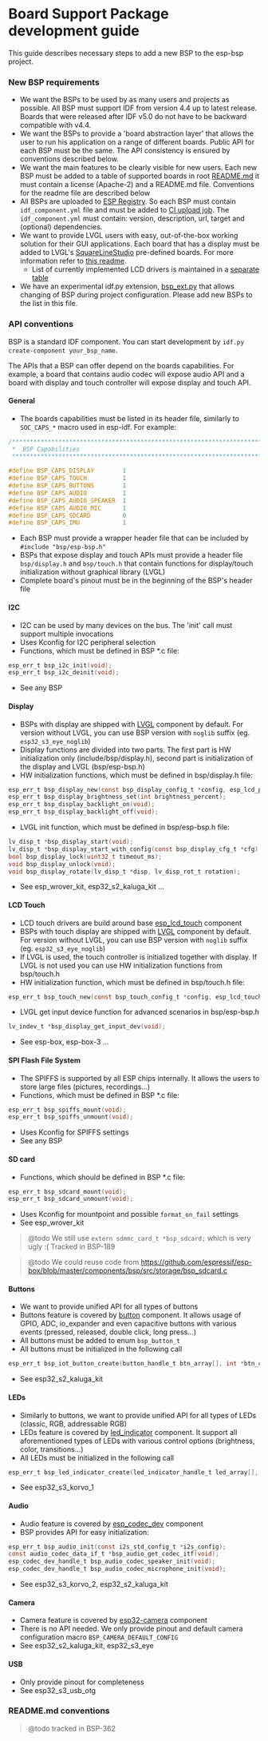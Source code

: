 # Board Support Package development guide

This guide describes necessary steps to add a new BSP to the esp-bsp project.

### New BSP requirements
* We want the BSPs to be used by as many users and projects as possible. All BSP must support IDF from version 4.4 up to latest release. Boards that were released after IDF v5.0 do not have to be backward compatible with v4.4.
* We want the BSPs to provide a 'board abstraction layer' that allows the user to run his application on a range of different boards. Public API for each BSP must be the same. The API consistency is ensured by conventions described below.
* We want the main features to be clearly visible for new users. Each new BSP must be added to a table of supported boards in root [README.md](https://github.com/espressif/esp-bsp/blob/master/README.md) it must contain a license (Apache-2) and a README.md file. Conventions for the readme file are described below
* All BSPs are uploaded to [ESP Registry](https://components.espressif.com/). So each BSP must contain `idf_component.yml` file and must be added to [CI upload job](https://github.com/espressif/esp-bsp/blob/master/.github/workflows/upload_component.yml). The `idf_component.yml` must contain: version, description, url, target and (optional) dependencies.
* We want to provide LVGL users with easy, out-of-the-box working solution for their GUI applications. Each board that has a display must be added to LVGL's [SquareLineStudio](https://squareline.io/) pre-defined boards. For more information refer to [this readme](https://github.com/espressif/esp-bsp/blob/master/SquareLine/README.md).
    * List of currently implemented LCD drivers is maintained in a [separate table](https://github.com/espressif/esp-bsp/blob/master/docu/LCD.md)
* We have an experimental idf.py extension, [bsp_ext.py](https://github.com/espressif/esp-bsp/blob/master/examples/bsp_ext.py) that allows changing of BSP during project configuration. Please add new BSPs to the list in this file.

### API conventions

BSP is a standard IDF component. You can start development by `idf.py create-component your_bsp_name`.

The APIs that a BSP can offer depend on the boards capabilities. For example, a board that contains audio codec will expose audio API and a board with display and touch controller will expose display and touch API.

#### General
* The boards capabilities must be listed in its header file, similarly to `SOC_CAPS_*` macro used in esp-idf. For example:
``` c
/**************************************************************************************************
 *  BSP Capabilities
 **************************************************************************************************/

#define BSP_CAPS_DISPLAY        1
#define BSP_CAPS_TOUCH          1
#define BSP_CAPS_BUTTONS        1
#define BSP_CAPS_AUDIO          1
#define BSP_CAPS_AUDIO_SPEAKER  1
#define BSP_CAPS_AUDIO_MIC      1
#define BSP_CAPS_SDCARD         0
#define BSP_CAPS_IMU            1
```
* Each BSP must provide a wrapper header file that can be included by `#include "bsp/esp-bsp.h"`
* BSPs that expose display and touch APIs must provide a header file `bsp/display.h` and `bsp/touch.h` that contain functions for display/touch initialization without graphical library (LVGL)
* Complete board's pinout must be in the beginning of the BSP's header file

#### I2C
* I2C can be used by many devices on the bus. The 'init' call must support multiple invocations
* Uses Kconfig for I2C peripheral selection
* Functions, which must be defined in BSP *.c file:
``` c
esp_err_t bsp_i2c_init(void);
esp_err_t bsp_i2c_deinit(void);
```
* See any BSP

#### Display
* BSPs with display are shipped with [LVGL](https://components.espressif.com/components/lvgl/lvgl) component by default. For version without LVGL, you can use BSP version with `noglib` suffix (eg. `esp32_s3_eye_noglib`)
* Display functions are divided into two parts. The first part is HW initialization only (include/bsp/display.h), second part is initialization of the display and LVGL (bsp/esp-bsp.h)
* HW initialization functions, which must be defined in bsp/display.h file:
``` c
esp_err_t bsp_display_new(const bsp_display_config_t *config, esp_lcd_panel_handle_t *ret_panel, esp_lcd_panel_io_handle_t *ret_io);
esp_err_t bsp_display_brightness_set(int brightness_percent);
esp_err_t bsp_display_backlight_on(void);
esp_err_t bsp_display_backlight_off(void);
```
* LVGL init function, which must be defined in bsp/esp-bsp.h file:
``` c
lv_disp_t *bsp_display_start(void);
lv_disp_t *bsp_display_start_with_config(const bsp_display_cfg_t *cfg);
bool bsp_display_lock(uint32_t timeout_ms);
void bsp_display_unlock(void);
void bsp_display_rotate(lv_disp_t *disp, lv_disp_rot_t rotation);
```
* See esp_wrover_kit, esp32_s2_kaluga_kit ...

#### LCD Touch
* LCD touch drivers are build around base [esp_lcd_touch](https://components.espressif.com/components/espressif/esp_lcd_touch) component
* BSPs with touch display are shipped with [LVGL](https://components.espressif.com/components/lvgl/lvgl) component by default. For version without LVGL, you can use BSP version with `noglib` suffix (eg. `esp32_s3_eye_noglib`)
* If LVGL is used, the touch controller is initialized together with display. If LVGL is not used you can use HW initialization functions from bsp/touch.h
* HW initialization function, which must be defined in bsp/touch.h file:
``` c
esp_err_t bsp_touch_new(const bsp_touch_config_t *config, esp_lcd_touch_handle_t *ret_touch);
```
* LVGL get input device function for advanced scenarios in bsp/esp-bsp.h
``` c
lv_indev_t *bsp_display_get_input_dev(void);
```
* See esp-box, esp-box-3 ...

#### SPI Flash File System
* The SPIFFS is supported by all ESP chips internally. It allows the users to store large files (pictures, recordings...)
* Functions, which must be defined in BSP *.c file:
``` c
esp_err_t bsp_spiffs_mount(void);
esp_err_t bsp_spiffs_unmount(void);
```
* Uses Kconfig for SPIFFS settings
* See any BSP

#### SD card
* Functions, which should be defined in BSP *.c file:
``` c
esp_err_t bsp_sdcard_mount(void);
esp_err_t bsp_sdcard_unmount(void);
```
* Uses Kconfig for mountpoint and possible `format_on_fail` settings
* See esp_wrover_kit

> @todo We still use `extern sdmmc_card_t *bsp_sdcard;` which is very ugly :( Tracked in BSP-189

> @todo We could reuse code from https://github.com/espressif/esp-box/blob/master/components/bsp/src/storage/bsp_sdcard.c

#### Buttons
* We want to provide unified API for all types of buttons
* Buttons feature is covered by [button](https://components.espressif.com/components/espressif/button) component. It allows usage of GPIO, ADC, io_expander and even capacitive buttons with various events (pressed, released, double click, long press...)
* All buttons must be added to enum `bsp_button_t`
* All buttons must be initialized in the following call
``` c
esp_err_t bsp_iot_button_create(button_handle_t btn_array[], int *btn_cnt, int btn_array_size);
```
* See esp32_s2_kaluga_kit

#### LEDs
* Similarly to buttons, we want to provide unified API for all types of LEDs (classic, RGB, addressable RGB)
* LEDs feature is covered by [led_indicator](https://components.espressif.com/components/espressif/led_indicator) component. It support all aforementioned types of LEDs with various control options (brightness, color, transitions...)
* All LEDs must be initialized in the following call
``` c
esp_err_t bsp_led_indicator_create(led_indicator_handle_t led_array[], int *led_cnt, int led_array_size);
```
* See esp32_s3_korvo_1


#### Audio
* Audio feature is covered by [esp_codec_dev](https://components.espressif.com/components/espressif/esp_codec_dev) component
* BSP provides API for easy initialization:
``` c
esp_err_t bsp_audio_init(const i2s_std_config_t *i2s_config);
const audio_codec_data_if_t *bsp_audio_get_codec_itf(void);
esp_codec_dev_handle_t bsp_audio_codec_speaker_init(void);
esp_codec_dev_handle_t bsp_audio_codec_microphone_init(void);
```
* See esp32_s3_korvo_2, esp32_s2_kaluga_kit

#### Camera
* Camera feature is covered by [esp32-camera](https://components.espressif.com/components/espressif/esp32-camera) component
* There is no API needed. We only provide pinout and default camera configuration macro `BSP_CAMERA_DEFAULT_CONFIG`
* See esp32_s2_kaluga_kit, esp32_s3_eye

#### USB
* Only provide pinout for completeness
* See esp32_s3_usb_otg

### README.md conventions
> @todo tracked in BSP-362


